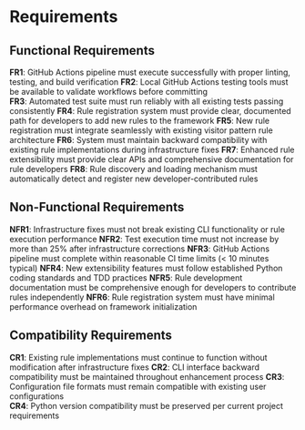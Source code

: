 # Requirements

## Functional Requirements

**FR1**: GitHub Actions pipeline must execute successfully with proper linting, testing, and build verification
**FR2**: Local GitHub Actions testing tools must be available to validate workflows before committing  
**FR3**: Automated test suite must run reliably with all existing tests passing consistently
**FR4**: Rule registration system must provide clear, documented path for developers to add new rules to the framework
**FR5**: New rule registration must integrate seamlessly with existing visitor pattern rule architecture
**FR6**: System must maintain backward compatibility with existing rule implementations during infrastructure fixes
**FR7**: Enhanced rule extensibility must provide clear APIs and comprehensive documentation for rule developers
**FR8**: Rule discovery and loading mechanism must automatically detect and register new developer-contributed rules

## Non-Functional Requirements

**NFR1**: Infrastructure fixes must not break existing CLI functionality or rule execution performance
**NFR2**: Test execution time must not increase by more than 25% after infrastructure corrections
**NFR3**: GitHub Actions pipeline must complete within reasonable CI time limits (< 10 minutes typical)
**NFR4**: New extensibility features must follow established Python coding standards and TDD practices
**NFR5**: Rule development documentation must be comprehensive enough for developers to contribute rules independently
**NFR6**: Rule registration system must have minimal performance overhead on framework initialization

## Compatibility Requirements

**CR1**: Existing rule implementations must continue to function without modification after infrastructure fixes
**CR2**: CLI interface backward compatibility must be maintained throughout enhancement process
**CR3**: Configuration file formats must remain compatible with existing user configurations  
**CR4**: Python version compatibility must be preserved per current project requirements
